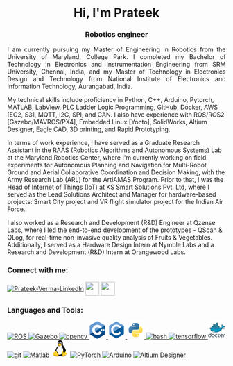 <h1 align="center">Hi, I'm Prateek</h1>
<h3 align="center">Robotics engineer</h3>

<p align="justify">
I am currently pursuing my Master of Engineering in Robotics from the University of Maryland, College Park. I completed my Bachelor of Technology in Electronics and Instrumentation Engineering from SRM University, Chennai, India, and my Master of Technology in Electronics Design and Technology from National Institute of Electronics and Information Technology, Aurangabad, India.

My technical skills include proficiency in Python, C++, Arduino, Pytorch, MATLAB, LabView, PLC Ladder Logic Programming, GitHub, Docker, AWS [EC2, S3], MQTT, I2C, SPI, and CAN. I also have experience with ROS/ROS2 [Gazebo/MAVROS/PX4], Embedded Linux [Yocto], SolidWorks, Altium Designer, Eagle CAD, 3D printing, and Rapid Prototyping.

In terms of work experience, I have served as a Graduate Research Assistant in the RAAS (Robotics Algorithms and Autonomous Systems) Lab at the Maryland Robotics Center, where I'm currently working on field experiments for Autonomous Planning and Navigation for Multi-Robot Ground and Aerial Collaborative Coordination and Decision Making, with the Army Research Lab (ARL) for the ArtIAMAS Program. Prior to that, I was the Head of Internet of Things (IoT) at KS Smart Solutions Pvt. Ltd, where I served as the Lead Solutions Architect and Manager for hardware-based projects: Smart City project and VR flight simulator project for the Indian Air Force.

I also worked as a Research and Development (R&D) Engineer at Qzense Labs, where I led the end-to-end development of the prototypes - QScan & QLog, for real-time non-invasive quality analysis of Fruits & Vegetables. Additionally, I served as a Hardware Design Intern at Nymble Labs and a Research and Development (R&D) Intern at Orangewood Labs.

</p>

<h3 align="left">Connect with me:</h3>
<p align="left">
<a href="https://www.linkedin.com/in/prateekverma11/" target="blank"><img align="center" src="https://raw.githubusercontent.com/rahuldkjain/github-profile-readme-generator/master/src/images/icons/Social/linked-in-alt.svg" alt="Prateek-Verma-LinkedIn" height="20" width="40" /></a>
<a href="mailto:verma@terpmail.umd.edu"><img align="center" src="https://cdn4.iconfinder.com/data/icons/social-media-logos-6/512/112-gmail_email_mail-256.png" width="32" height="32"></a>
<a href="https://github.com/prateekvrma"><img align="center" src="https://cdn.iconscout.com/icon/free/png-256/github-108-438008.png" width="32" height="32"></a> 
</p>

<h3 align="left">Languages and Tools:</h3>
<p align="left"> 
<a href="https://www.ros.org/" target="_blank" rel="noreferrer"> <img align="bottom" src="https://upload.wikimedia.org/wikipedia/commons/b/bb/Ros_logo.svg" alt="ROS" width="70" height="40"/> </a> 
<a href="https://gazebosim.org/" target="_blank" rel="noreferrer"> <img align="bottom" src="https://classic.gazebosim.org/assets/logos/gazebo_horz_neg-e0da3ed723798565c8f4016312f47f2041760d58a13991c79f01f7210fb140b2.png" alt="Gazebo" width="80" height="40"/> </a> 
<a href="https://opencv.org/" target="_blank" rel="noreferrer"> <img src="https://www.vectorlogo.zone/logos/opencv/opencv-icon.svg" alt="opencv" width="70" height="40"/> </a>
<a href="https://www.w3schools.com/cpp/" target="_blank" rel="noreferrer"> <img src="https://raw.githubusercontent.com/devicons/devicon/master/icons/cplusplus/cplusplus-original.svg" alt="cplusplus" width="40" height="40"/> </a> 
<a href="https://www.cprogramming.com/" target="_blank" rel="noreferrer"> <img src="https://raw.githubusercontent.com/devicons/devicon/master/icons/c/c-original.svg" alt="c" width="40" height="40"/> </a> 
<a href="https://www.python.org" target="_blank" rel="noreferrer"> <img src="https://raw.githubusercontent.com/devicons/devicon/master/icons/python/python-original.svg" alt="python" width="40" height="40"/> </a>
<a href="https://www.gnu.org/software/bash/" target="_blank" rel="noreferrer"> <img src="https://www.vectorlogo.zone/logos/gnu_bash/gnu_bash-icon.svg" alt="bash" width="40" height="40"/> </a> 
<a href="https://www.tensorflow.org" target="_blank" rel="noreferrer"> <img src="https://www.vectorlogo.zone/logos/tensorflow/tensorflow-icon.svg" alt="tensorflow" width="40" height="40"/> </a>
<a href="https://www.docker.com/" target="_blank" rel="noreferrer"> <img src="https://raw.githubusercontent.com/devicons/devicon/master/icons/docker/docker-original-wordmark.svg" alt="docker" width="40" height="40"/> </a>
<a href="https://git-scm.com/" target="_blank" rel="noreferrer"> <img src="https://www.vectorlogo.zone/logos/git-scm/git-scm-icon.svg" alt="git" width="40" height="40"/> </a> 
<a href="https://www.mathworks.com/products/matlab.html" target="_blank" rel="noreferrer"> <img src="https://upload.wikimedia.org/wikipedia/commons/thumb/2/21/Matlab_Logo.png/667px-Matlab_Logo.png" alt="Matlab" width="40" height="40"/> </a> 
<a href="https://www.linux.org/" target="_blank" rel="noreferrer"> <img src="https://raw.githubusercontent.com/devicons/devicon/master/icons/linux/linux-original.svg" alt="linux" width="40" height="40"/> </a>
<a href="https://pytorch.org/" target="_blank" rel="noreferrer"> <img src="https://pytorch.org/assets/images/pytorch-logo.png" alt="PyTorch" width="40" height="40"/> </a> 
<a href="https://www.arduino.cc/" target="_blank" rel="noreferrer"> <img src="http://arduino.cc/en/uploads/Trademark/ArduinoCommunityLogo.png" alt="Arduino" width="90" height="40"/> </a>
<a href="https://www.altium.com/" target="_blank" rel="noreferrer"> <img src="https://www.altium.com/sites/default/files/media_icon/2022-09/black-friday-bg-gray-logo.svg" alt="Altium Designer" width="160" height="80"/> </a>
